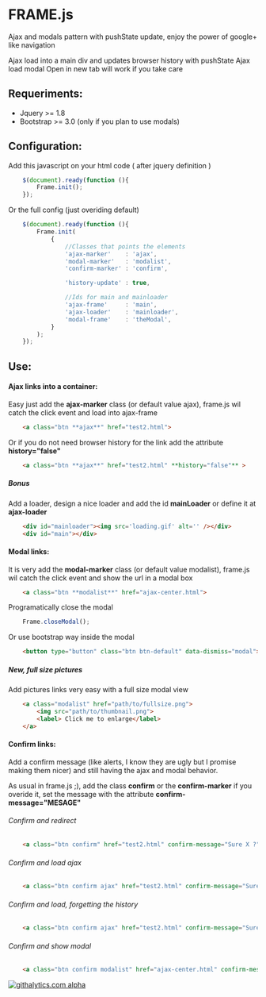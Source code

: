 FRAME.js
===============================================================================
Ajax and modals pattern with pushState update, enjoy the power of google+ like navigation

Ajax load into a main div and updates browser history with pushState
Ajax load modal
Open in new tab will work if you take care


Requeriments:
------------------------------------------------------
* Jquery >= 1.8
* Bootstrap >= 3.0 (only if you plan to use modals)



Configuration:
------------------------------------------------------
Add this javascript on your html code ( after jquery definition )
```javascript
    $(document).ready(function (){
        Frame.init();
    });
```

Or the full config (just overiding default)
```javascript
    $(document).ready(function (){
        Frame.init(
        	{
        		//Classes that points the elements
        		'ajax-marker'    : 'ajax',
        		'modal-marker'   : 'modalist',
        		'confirm-marker' : 'confirm',

        		'history-update' : true,

        		//Ids for main and mainloader
        		'ajax-frame'     : 'main',
        		'ajax-loader'    : 'mainloader',
        		'modal-frame'    : 'theModal',
        	}
        );
    });
```


Use:
------------------------------------------------------
#### Ajax links into a container:

Easy just add the **ajax-marker** class (or default value ajax), frame.js wil catch the click event and load into ajax-frame

```html
	<a class="btn **ajax**" href="test2.html">
```

Or if you do not need browser history for the link add the attribute **history="false"**

```html
	<a class="btn **ajax**" href="test2.html" **history="false"** >
```

##### Bonus
Add a loader, design a nice loader and add the id **mainLoader** or define it at **ajax-loader**
```html
	<div id="mainloader"><img src='loading.gif' alt='' /></div>
	<div id="main"></div>
```

#### Modal links:
It is very add the **modal-marker** class (or default value modalist), frame.js wil catch the click event and show the url in a modal box

```html
	<a class="btn **modalist**" href="ajax-center.html">
```

Programatically close the modal
```javascript
	Frame.closeModal();
```
Or use bootstrap way inside the modal
```html
	<button type="button" class="btn btn-default" data-dismiss="modal">Close</button>
```
##### New, full size pictures
Add pictures links very easy with a full size modal view
```html
    <a class="modalist" href="path/to/fullsize.png">
        <img src="path/to/thumbnail.png">
        <label> Click me to enlarge</label>
    </a>
```

#### Confirm links:
Add a confirm message (like alerts, I know they are ugly but I promise making them nicer) and still having the ajax and modal behavior.


As usual in frame.js ;), add the class **confirm** or the **confirm-marker** if you overide it, set the message with the attribute **confirm-message="MESAGE"**

###### Confirm and redirect
```html
	<a class="btn confirm" href="test2.html" confirm-message="Sure X ?">
```
###### Confirm and load ajax
```html
	<a class="btn confirm ajax" href="test2.html" confirm-message="Sure X ?" >
```
###### Confirm and load, forgetting the history
```html
	<a class="btn confirm ajax" href="test2.html" confirm-message="Sure X ?" history="false" >
```
###### Confirm and show modal
```html
	<a class="btn confirm modalist" href="ajax-center.html" confirm-message="Sure X ?">
```


[![githalytics.com alpha](https://cruel-carlota.pagodabox.com/24c929b54abb9c96fc971da17c63a0fc "githalytics.com")](http://githalytics.com/toloco/frame)
